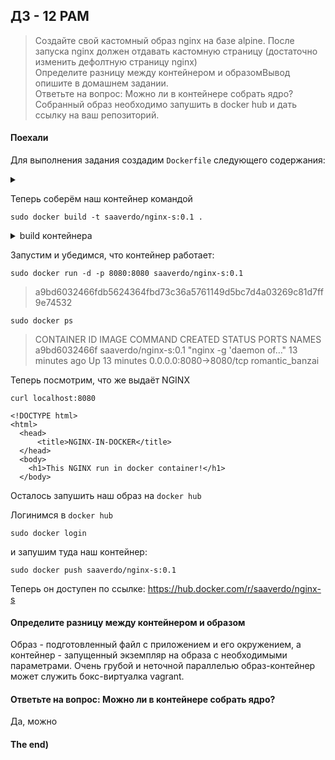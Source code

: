 ## ДЗ - 12   PAM

> Создайте свой кастомный образ nginx на базе alpine. После запуска nginx должен отдавать кастомную страницу (достаточно изменить дефолтную страницу nginx)  
> Определите разницу между контейнером и образомВывод опишите в домашнем задании.  
> Ответьте на вопрос: Можно ли в контейнере собрать ядро?  
> Собранный образ необходимо запушить в docker hub и дать ссылку на ваш репозиторий.  


#### Поехали

Для выполнения задания создадим `Dockerfile` следующего содержания:

<details>
<summary></summary>

```

```

</details>

Теперь соберём наш контейнер командой 

    sudo docker build -t saaverdo/nginx-s:0.1 .

<details>
<summary>build контейнера</summary>

```
Sending build context to Docker daemon  81.92kB
Step 1/8 : FROM alpine:3.12
3.12: Pulling from library/alpine
339de151aab4: Pull complete 
Digest: sha256:87703314048c40236c6d674424159ee862e2b96ce1c37c62d877e21ed27a387e
Status: Downloaded newer image for alpine:3.12
 ---> 13621d1b12d4
Step 2/8 : RUN apk update && apk add nginx
 ---> Running in 80fe777daaec
fetch http://dl-cdn.alpinelinux.org/alpine/v3.12/main/x86_64/APKINDEX.tar.gz
fetch http://dl-cdn.alpinelinux.org/alpine/v3.12/community/x86_64/APKINDEX.tar.gz
v3.12.7-97-g6236a295f7 [http://dl-cdn.alpinelinux.org/alpine/v3.12/main]
v3.12.7-100-g98895c000a [http://dl-cdn.alpinelinux.org/alpine/v3.12/community]
OK: 12753 distinct packages available
(1/2) Installing pcre (8.44-r0)
(2/2) Installing nginx (1.18.0-r3)
Executing nginx-1.18.0-r3.pre-install
Executing busybox-1.31.1-r20.trigger
OK: 7 MiB in 16 packages
Removing intermediate container 80fe777daaec
 ---> 7c76698fe3ca
Step 3/8 : RUN adduser -D -g 'www' www && mkdir -p /var/www && chown -R www:www /var/lib/nginx && chown -R www:www /var/www && mkdir -p /run/nginx
 ---> Running in b7f659953ac4
Removing intermediate container b7f659953ac4
 ---> 0d80008e2807
Step 4/8 : COPY nginx.conf /etc/nginx
 ---> 239040251c0a
Step 5/8 : COPY index.html /var/www
 ---> c24546c87961
Step 6/8 : RUN apk add --no-cache curl
 ---> Running in f3d4af43271b
fetch http://dl-cdn.alpinelinux.org/alpine/v3.12/main/x86_64/APKINDEX.tar.gz
fetch http://dl-cdn.alpinelinux.org/alpine/v3.12/community/x86_64/APKINDEX.tar.gz
(1/4) Installing ca-certificates (20191127-r4)
(2/4) Installing nghttp2-libs (1.41.0-r0)
(3/4) Installing libcurl (7.77.0-r0)
(4/4) Installing curl (7.77.0-r0)
Executing busybox-1.31.1-r20.trigger
Executing ca-certificates-20191127-r4.trigger
OK: 9 MiB in 20 packages
Removing intermediate container f3d4af43271b
 ---> 0506ab76d499
Step 7/8 : EXPOSE 8080
 ---> Running in ce0bd40acb89
Removing intermediate container ce0bd40acb89
 ---> c215b33f7fcf
Step 8/8 : ENTRYPOINT ["nginx", "-g", "daemon off;"]
 ---> Running in fef99f919d0c
Removing intermediate container fef99f919d0c
 ---> 43538e29dc0c
Successfully built 43538e29dc0c
Successfully tagged saaverdo/nginx-s:0.1

```

</details>

Запустим и убедимся, что контейнер работает:

    sudo docker run -d -p 8080:8080 saaverdo/nginx-s:0.1

> a9bd6032466fdb5624364fbd73c36a5761149d5bc7d4a03269c81d7ff9e74532  

    sudo docker ps

> CONTAINER ID   IMAGE                  COMMAND                  CREATED          STATUS          PORTS                    NAMES  
> a9bd6032466f   saaverdo/nginx-s:0.1   "nginx -g 'daemon of…"   13 minutes ago   Up 13 minutes   0.0.0.0:8080->8080/tcp   romantic_banzai  

Теперь посмотрим, что же выдаёт NGINX

    curl localhost:8080 

```
<!DOCTYPE html>
<html>
  <head>
      <title>NGINX-IN-DOCKER</title>
  </head>
  <body>
    <h1>This NGINX run in docker container!</h1>
  </body>
```

Осталось запушить наш образ на `docker hub`

Логинимся  в `docker hub`

    sudo docker login

и запушим туда наш контейнер:

    sudo docker push saaverdo/nginx-s:0.1

Теперь он доступен по ссылке:
https://hub.docker.com/r/saaverdo/nginx-s



#### Определите разницу между контейнером и образом

Образ - подготовленный файл с приложением и его окружением, а контейнер - запущенный экземпляр на образа с необходимыми параметрами.
Очень грубой и неточной параллелью образ-контейнер может служить бокс-виртуалка vagrant.


#### Ответьте на вопрос: Можно ли в контейнере собрать ядро?  

Да, можно

#### The end)
